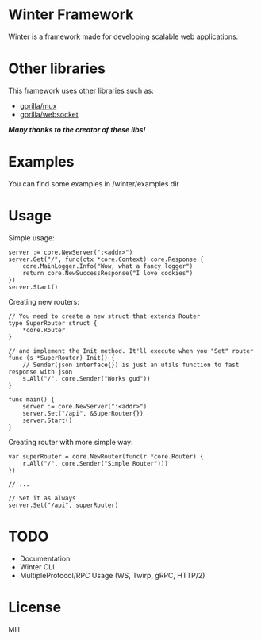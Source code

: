 # Winter Framework
Winter is a framework made for developing scalable web applications.

# Other libraries
This framework uses other libraries such as:
* [gorilla/mux](https://github.com/gorilla/mux)
* [gorilla/websocket](https://github.com/gorilla/websocket)

***Many thanks to the creator of these libs!***

# Examples
You can find some examples in /winter/examples dir

# Usage
Simple usage:
```
server := core.NewServer(":<addr>")
server.Get("/", func(ctx *core.Context) core.Response {
    core.MainLogger.Info("Wow, what a fancy logger")
    return core.NewSuccessResponse("I love cookies")
})
server.Start()
```

Creating new routers:
```
// You need to create a new struct that extends Router
type SuperRouter struct {
    *core.Router
}

// and implement the Init method. It'll execute when you "Set" router
func (s *SuperRouter) Init() {
    // Sender(json interface{}) is just an utils function to fast response with json
    s.All("/", core.Sender("Works gud"))
}

func main() {
    server := core.NewServer(":<addr>")
    server.Set("/api", &SuperRouter{})
    server.Start()
}
```

Creating router with more simple way:
```
var superRouter = core.NewRouter(func(r *core.Router) {
    r.All("/", core.Sender("Simple Router")))
})

// ...

// Set it as always
server.Set("/api", superRouter)
```

# TODO
* Documentation
* Winter CLI
* MultipleProtocol/RPC Usage (WS, Twirp, gRPC, HTTP/2)

# License
MIT
